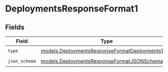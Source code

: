 # DeploymentsResponseFormat1


## Fields

| Field                                                                                                    | Type                                                                                                     | Required                                                                                                 | Description                                                                                              |
| -------------------------------------------------------------------------------------------------------- | -------------------------------------------------------------------------------------------------------- | -------------------------------------------------------------------------------------------------------- | -------------------------------------------------------------------------------------------------------- |
| `type`                                                                                                   | [models.DeploymentsResponseFormatDeploymentsType](../models/deploymentsresponseformatdeploymentstype.md) | :heavy_check_mark:                                                                                       | N/A                                                                                                      |
| `json_schema`                                                                                            | [models.DeploymentsResponseFormatJSONSchema](../models/deploymentsresponseformatjsonschema.md)           | :heavy_check_mark:                                                                                       | N/A                                                                                                      |
